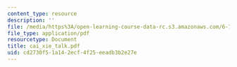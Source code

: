 ```yaml
---
content_type: resource
description: ''
file: /media/https%3A/open-learning-course-data-rc.s3.amazonaws.com/6-780-semiconductor-manufacturing-spring-2003/cd2730f51a142ecf4f25eeadb3b2e27e_cai_xie_talk.pdf
file_type: application/pdf
resourcetype: Document
title: cai_xie_talk.pdf
uid: cd2730f5-1a14-2ecf-4f25-eeadb3b2e27e
---
```

